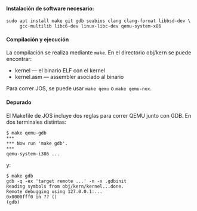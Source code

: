 #### Instalación de software necesario:

    sudo apt install make git gdb seabios clang clang-format libbsd-dev \
         gcc-multilib libc6-dev linux-libc-dev qemu-system-x86

#### Compilación y ejecución

La compilación se realiza mediante `make`. En el directorio obj/kern se puede encontrar:

- kernel — el binario ELF con el kernel
- kernel.asm — assembler asociado al binario

Para correr JOS, se puede usar `make qemu` o `make qemu-nox`.

#### Depurado

El Makefile de JOS incluye dos reglas para correr QEMU junto con GDB. En dos terminales distintas:

    $ make qemu-gdb
    ***
    *** Now run 'make gdb'.
    ***
    qemu-system-i386 ...

y:

    $ make gdb
    gdb -q -ex 'target remote ...' -n -x .gdbinit
    Reading symbols from obj/kern/kernel...done.
    Remote debugging using 127.0.0.1:...
    0x0000fff0 in ?? ()
    (gdb)
